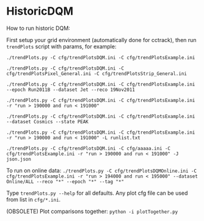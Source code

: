 # HistoricDQM
How to run historic DQM:

First setup your grid environment (automatically done for cctrack), then run `trendPlots` script with params, for example:

`./trendPlots.py -C cfg/trendPlotsDQM.ini -C cfg/trendPlotsExample.ini`

`./trendPlots.py -C cfg/trendPlotsDQM.ini -C cfg/trendPlotsPixel_General.ini -C cfg/trendPlotsStrip_General.ini`

`./trendPlots.py -C cfg/trendPlotsDQM.ini -C cfg/trendPlotsExample.ini --epoch Run2011B --dataset Jet --reco 19Nov2011`

`./trendPlots.py -C cfg/trendPlotsDQM.ini -C cfg/trendPlotsExample.ini -r "run > 190000 and run < 191000"`

`./trendPlots.py -C cfg/trendPlotsDQM.ini -C cfg/trendPlotsExample.ini --dataset Cosmics --state PEAK`

`./trendPlots.py -C cfg/trendPlotsDQM.ini -C cfg/trendPlotsExample.ini -r "run > 190000 and run < 191000" -L runlist.txt`

`./trendPlots.py -C cfg/trendPlotsDQM.ini -C cfg/aaaaa.ini -C cfg/trendPlotsExample.ini -r "run > 190000 and run < 191000" -J json.json`

To run on online data:
`./trendPlots.py -C cfg/trendPlotsDQMOnline.ini -C cfg/trendPlotsExample.ini -r "run > 194000 and run < 195000" --dataset Online/ALL --reco "*" --epoch "*" --tag "*"`

Type `trendPlots.py --help` for all defaults. Any plot cfg file can be used from list in `cfg/*.ini`.

(OBSOLETE) Plot comparisons together: `python -i plotTogether.py`

